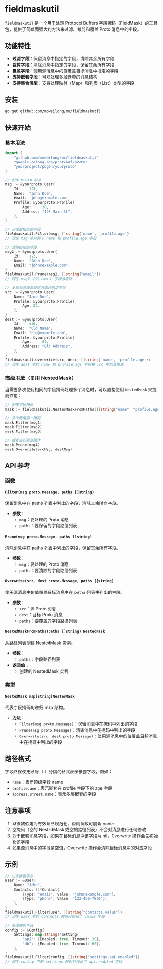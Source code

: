 # fieldmaskutil

`fieldmaskutil` 是一个用于处理 Protocol Buffers 字段掩码（FieldMask）的工具包，提供了简单而强大的方法来过滤、裁剪和覆盖 Proto 消息中的字段。

## 功能特性

- **过滤字段**：保留消息中指定的字段，清除其余所有字段
- **裁剪字段**：清除消息中指定的字段，保留其余所有字段
- **覆盖字段**：使用源消息中的值覆盖目标消息中指定的字段
- **支持嵌套字段**：可以处理多层嵌套的消息结构
- **支持集合类型**：支持处理映射（Map）和列表（List）类型的字段

## 安装

```bash
go get github.com/moweilong/mo/fieldmaskutil
```

## 快速开始

### 基本用法

```go
import (
    "github.com/moweilong/mo/fieldmaskutil"
    "google.golang.org/protobuf/proto"
    "yourproject/pbgen/yourproto"
)

// 创建 Proto 消息
msg := &yourproto.User{
    Id:    123,
    Name:  "John Doe",
    Email: "john@example.com",
    Profile: &yourproto.Profile{
        Age:     30,
        Address: "123 Main St",
    },
}

// 只保留指定的字段
fieldmaskutil.Filter(msg, []string{"name", "profile.age"})
// 现在 msg 中只剩下 name 和 profile.age 字段

// 清除指定的字段
msg2 := &yourproto.User{
    Id:    123,
    Name:  "John Doe",
    Email: "john@example.com",
}
fieldmaskutil.Prune(msg2, []string{"email"})
// 现在 msg2 中的 email 字段被清除

// 从源消息覆盖目标消息的指定字段
src := &yourproto.User{
    Name: "Jane Doe",
    Profile: &yourproto.Profile{
        Age: 25,
    },
}
dest := &yourproto.User{
    Id:    456,
    Name:  "Old Name",
    Email: "old@example.com",
    Profile: &yourproto.Profile{
        Age:     99,
        Address: "Old Address",
    },
}
fieldmaskutil.Overwrite(src, dest, []string{"name", "profile.age"})
// 现在 dest 中的 name 和 profile.age 字段被 src 中的值覆盖
```

### 高级用法（复用 NestedMask）

当需要多次使用相同的字段掩码处理多个消息时，可以直接使用 `NestedMask` 来提高性能：

```go
// 创建字段掩码
mask := fieldmaskutil.NestedMaskFromPaths([]string{"name", "profile.age"})

// 多次使用同一掩码
mask.Filter(msg1)
mask.Filter(msg2)
mask.Filter(msg3)

// 或者进行其他操作
mask.Prune(msg4)
mask.Overwrite(srcMsg, destMsg)
```

## API 参考

### 函数

#### `Filter(msg proto.Message, paths []string)`
保留消息中在 paths 列表中列出的字段，清除其余所有字段。

- **参数**：
  - `msg`：要处理的 Proto 消息
  - `paths`：要保留的字段路径列表

#### `Prune(msg proto.Message, paths []string)`
清除消息中在 paths 列表中列出的字段，保留其余所有字段。

- **参数**：
  - `msg`：要处理的 Proto 消息
  - `paths`：要清除的字段路径列表

#### `Overwrite(src, dest proto.Message, paths []string)`
使用源消息中的值覆盖目标消息中在 paths 列表中列出的字段。

- **参数**：
  - `src`：源 Proto 消息
  - `dest`：目标 Proto 消息
  - `paths`：要覆盖的字段路径列表

#### `NestedMaskFromPaths(paths []string) NestedMask`
从路径列表创建 NestedMask 实例。

- **参数**：
  - `paths`：字段路径列表
- **返回值**：
  - 创建的 NestedMask 实例

### 类型

#### `NestedMask map[string]NestedMask`
代表字段掩码的递归 map 结构。

- **方法**：
  - `Filter(msg proto.Message)`：保留消息中在掩码中列出的字段
  - `Prune(msg proto.Message)`：清除消息中在掩码中列出的字段
  - `Overwrite(src, dest proto.Message)`：使用源消息中的值覆盖目标消息中在掩码中列出的字段

## 路径格式

字段路径使用点号（.）分隔的格式表示嵌套字段，例如：

- `name`：表示顶级字段 name
- `profile.age`：表示嵌套在 profile 字段下的 age 字段
- `address.street.name`：表示多层嵌套的字段

## 注意事项

1. 路径被假定为有效且已规范化，否则函数可能会 panic
2. 空掩码（空的 NestedMask 或空的路径列表）不会对消息进行任何修改
3. 对于嵌套消息字段，如果在目标消息中该字段为 nil，Overwrite 操作会先初始化该字段
4. 如果源消息中的字段是空值，Overwrite 操作会清除目标消息中的对应字段

## 示例

```go
// 过滤嵌套字段
user := &User{
    Name: "John",
    Contacts: []*Contact{
        {Type: "email", Value: "john@example.com"},
        {Type: "phone", Value: "123-456-7890"},
    },
}
fieldmaskutil.Filter(user, []string{"contacts.value"})
// 现在 user 中的 contacts 数组只保留了 value 字段

// 处理映射字段
config := &Config{
    Settings: map[string]*Setting{
        "api": {Enabled: true, Timeout: 30},
        "db":  {Enabled: true, Timeout: 60},
    },
}
fieldmaskutil.Filter(config, []string{"settings.api.enabled"})
// 现在 config 中的 settings 映射只保留了 api.enabled 字段
```